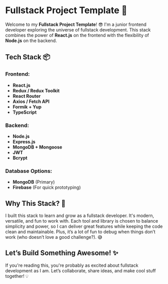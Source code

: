 # Fullstack Project Template 🚀

Welcome to my **Fullstack Project Template**! 😎 I'm a junior frontend developer exploring the universe of fullstack development. This stack combines the power of **React.js** on the frontend with the flexibility of **Node.js** on the backend. 

## Tech Stack 📦

### Frontend:
- **React.js**
- **Redux / Redux Toolkit**
- **React Router**
- **Axios / Fetch API**
- **Formik + Yup**
- **TypeScript**

### Backend:
- **Node.js**
- **Express.js**
- **MongoDB + Mongoose**
- **JWT**
- **Bcrypt**

### Database Options:
- **MongoDB** (Primary)
- **Firebase** (For quick prototyping)

## Why This Stack? 🤔
I built this stack to learn and grow as a fullstack developer. It's modern, versatile, and fun to work with. Each tool and library is chosen to balance simplicity and power, so I can deliver great features while keeping the code clean and maintainable. Plus, it’s a lot of fun to debug when things don’t work (who doesn’t love a good challenge?). 😅

## Let’s Build Something Awesome! ✨
If you're reading this, you're probably as excited about fullstack development as I am. Let’s collaborate, share ideas, and make cool stuff together! 💡

